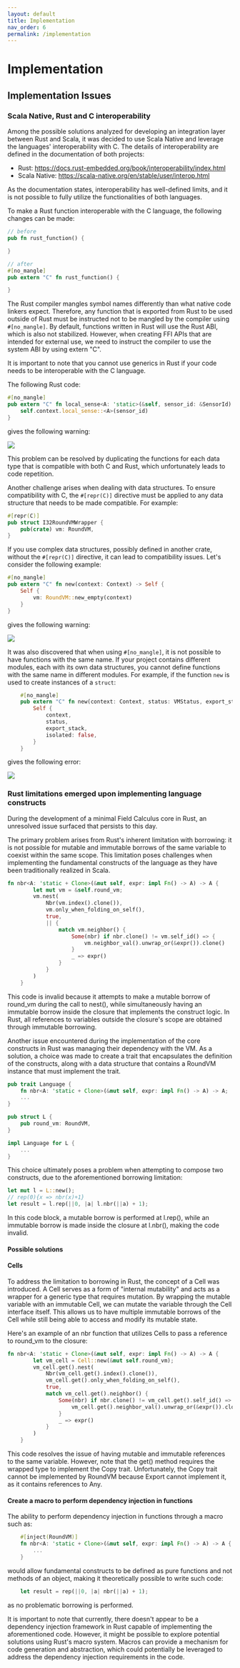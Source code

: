 ```yaml
---
layout: default
title: Implementation
nav_order: 6
permalink: /implementation
---
```

# Implementation

## Implementation Issues

### Scala Native, Rust and C interoperability

Among the possible solutions analyzed for developing an integration layer between Rust and Scala, it was decided to use Scala Native and leverage the languages' interoperability with C. The details of interoperability are defined in the documentation of both projects:

- Rust: https://docs.rust-embedded.org/book/interoperability/index.html
- Scala Native: https://scala-native.org/en/stable/user/interop.html

As the documentation states, interoperability has well-defined limits, and it is not possible to fully utilize the functionalities of both languages.

To make a Rust function interoperable with the C language, the following changes can be made:

```rust
// before
pub fn rust_function() {

}

// after
#[no_mangle]
pub extern "C" fn rust_function() {

}
```
The Rust compiler mangles symbol names differently than what native code linkers expect. Therefore, any function that is exported from Rust to be used outside of Rust must be instructed not to be mangled by the compiler using `#[no_mangle]`. By default, functions written in Rust will use the Rust ABI, which is also not stabilized. However, when creating FFI APIs that are intended for external use, we need to instruct the compiler to use the system ABI by using extern "C".

It is important to note that you cannot use generics in Rust if your code needs to be interoperable with the C language.

The following Rust code:

```rust
#[no_mangle]
pub extern "C" fn local_sense<A: 'static>(&self, sensor_id: &SensorId) -> Option<&A> {
    self.context.local_sense::<A>(sensor_id)
}
```
gives the following warning:

![](../assets/functions-generic-over-types-must-be-mangled-warning.png)

This problem can be resolved by duplicating the functions for each data type that is compatible with both C and Rust, which unfortunately leads to code repetition.

Another challenge arises when dealing with data structures. To ensure compatibility with C, the `#[repr(C)]` directive must be applied to any data structure that needs to be made compatible. For example:

```rust
#[repr(C)]
pub struct I32RoundVMWrapper {
    pub(crate) vm: RoundVM,
}
```
If you use complex data structures, possibly defined in another crate, without the `#[repr(C)]` directive, it can lead to compatibility issues. Let's consider the following example:

```rust
#[no_mangle]
pub extern "C" fn new(context: Context) -> Self {
    Self {
        vm: RoundVM::new_empty(context)
    }
}
```
gives the following warning:

![](../assets/not-FFI-safe-warning.png)

It was also discovered that when using `#[no_mangle]`, it is not possible to have functions with the same name. If your project contains different modules, each with its own data structures, you cannot define functions with the same name in different modules. For example, if the function `new` is used to create instances of a `struct`:

```rust
    #[no_mangle]
    pub extern "C" fn new(context: Context, status: VMStatus, export_stack: Vec<Export>) -> Self {
        Self {
            context,
            status,
            export_stack,
            isolated: false,
        }
    }
```
gives the following error:

![](../assets/symbol-new-already-defined-error.png)

### Rust limitations emerged upon implementing language constructs

During the development of a minimal Field Calculus core in Rust, an unresolved issue surfaced that persists to this day.

The primary problem arises from Rust's inherent limitation with borrowing: it is not possible for mutable and immutable borrows of the same variable to coexist within the same scope. This limitation poses challenges when implementing the fundamental constructs of the language as they have been traditionally realized in Scala.

```rust
fn nbr<A: 'static + Clone>(&mut self, expr: impl Fn() -> A) -> A {
        let mut vm = &self.round_vm;
        vm.nest(
            Nbr(vm.index().clone()),
            vm.only_when_folding_on_self(),
            true,
            || {
                match vm.neighbor() {
                    Some(nbr) if nbr.clone() != vm.self_id() => {
                        vm.neighbor_val().unwrap_or(&expr()).clone()
                    }
                    _ => expr()
                }
            }
        )
    }
```

This code is invalid because it attempts to make a mutable borrow of round_vm during the call to nest(), while simultaneously having an immutable borrow inside the closure that implements the construct logic. In Rust, all references to variables outside the closure's scope are obtained through immutable borrowing.

Another issue encountered during the implementation of the core constructs in Rust was managing their dependency with the VM. As a solution, a choice was made to create a trait that encapsulates the definition of the constructs, along with a data structure that contains a RoundVM instance that must implement the trait.

```rust
pub trait Language {
    fn nbr<A: 'static + Clone>(&mut self, expr: impl Fn() -> A) -> A;
    ...
}

pub struct L {
    pub round_vm: RoundVM,
}

impl Language for L {
    ...
}
```

This choice ultimately poses a problem when attempting to compose two constructs, due to the aforementioned borrowing limitation:

```rust
let mut l = L::new();
// rep(0){x => nbr(x)+1}
let result = l.rep(||0, |a| l.nbr(||a) + 1);
```

In this code block, a mutable borrow is performed at l.rep(), while an immutable borrow is made inside the closure at l.nbr(), making the code invalid.

#### Possible solutions

#### Cells

To address the limitation to borrowing in Rust, the concept of a Cell was introduced. A Cell serves as a form of "internal mutability" and acts as a wrapper for a generic type that requires mutation. By wrapping the mutable variable with an immutable Cell, we can mutate the variable through the Cell interface itself. This allows us to have multiple immutable borrows of the Cell while still being able to access and modify its mutable state.

Here's an example of an nbr function that utilizes Cells to pass a reference to round_vm to the closure:

```rust
fn nbr<A: 'static + Clone>(&mut self, expr: impl Fn() -> A) -> A {
        let vm_cell = Cell::new(&mut self.round_vm);
        vm_cell.get().nest(
            Nbr(vm_cell.get().index().clone()),
            vm_cell.get().only_when_folding_on_self(),
            true,
            match vm_cell.get().neighbor() {
                Some(nbr) if nbr.clone() != vm_cell.get().self_id() => {
                    vm_cell.get().neighbor_val().unwrap_or(&expr()).clone()
                }
                _ => expr()
            }
        )
    }
```

This code resolves the issue of having mutable and immutable references to the same variable. However, note that the get() method requires the wrapped type to implement the Copy trait. Unfortunately, the Copy trait cannot be implemented by RoundVM because Export cannot implement it, as it contains references to Any.

#### Create a macro to perform dependency injection in functions

The ability to perform dependency injection in functions through a macro such as:

```rust
    #[inject(RoundVM)]
    fn nbr<A: 'static + Clone>(&mut self, expr: impl Fn() -> A) -> A {
        ...
    }
```
would allow fundamental constructs to be defined as pure functions and not methods of an object, making it theoretically possible to write such code:

```rust
    let result = rep(||0, |a| nbr(||a) + 1);
```

as no problematic borrowing is performed.

It is important to note that currently, there doesn't appear to be a dependency injection framework in Rust capable of implementing the aforementioned code. However, it might be possible to explore potential solutions using Rust's macro system. Macros can provide a mechanism for code generation and abstraction, which could potentially be leveraged to address the dependency injection requirements in the code.
